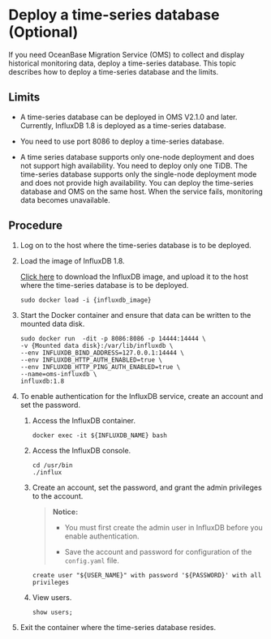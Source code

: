 # Deploy a time-series database (Optional)

If you need OceanBase Migration Service (OMS) to collect and display historical monitoring data, deploy a time-series database. This topic describes how to deploy a time-series database and the limits. 

## Limits

* A time-series database can be deployed in OMS V2.1.0 and later. Currently, InfluxDB 1.8 is deployed as a time-series database.

* You need to use port 8086 to deploy a time-series database.

* A time series database supports only one-node deployment and does not support high availability. You need to deploy only one TiDB. The time-series database supports only the single-node deployment mode and does not provide high availability. You can deploy the time-series database and OMS on the same host. When the service fails, monitoring data becomes unavailable.

## Procedure

1. Log on to the host where the time-series database is to be deployed.

2. Load the image of InfluxDB 1.8.

   [Click here](https://oms-images.oss-cn-shanghai.aliyuncs.com/current_branchs/influxdb_1.8.tar.gz) to download the InfluxDB image, and upload it to the host where the time-series database is to be deployed.

   ```shell
   sudo docker load -i {influxdb_image}
   ```

3. Start the Docker container and ensure that data can be written to the mounted data disk.

   ```shell
   sudo docker run  -dit -p 8086:8086 -p 14444:14444 \
   -v {Mounted data disk}:/var/lib/influxdb \
   --env INFLUXDB_BIND_ADDRESS=127.0.0.1:14444 \
   --env INFLUXDB_HTTP_AUTH_ENABLED=true \
   --env INFLUXDB_HTTP_PING_AUTH_ENABLED=true \
   --name=oms-influxdb \
   influxdb:1.8
   ```

4. To enable authentication for the InfluxDB service, create an account and set the password. 

   1. Access the InfluxDB container.

      ```shell
      docker exec -it ${INFLUXDB_NAME} bash
      ```

   2. Access the InfluxDB console.

      ```shell
      cd /usr/bin
      ./influx
      ```

   3. Create an account, set the password, and grant the admin privileges to the account.

      >**Notice:**
      >
      >* You must first create the admin user in InfluxDB before you enable authentication.
      >
      >* Save the account and password for configuration of the `config.yaml` file.

      ```shell
      create user "${USER_NAME}" with password '${PASSWORD}' with all privileges
      ```

   4. View users.

      ```shell
      show users;
      ```

5. Exit the container where the time-series database resides.